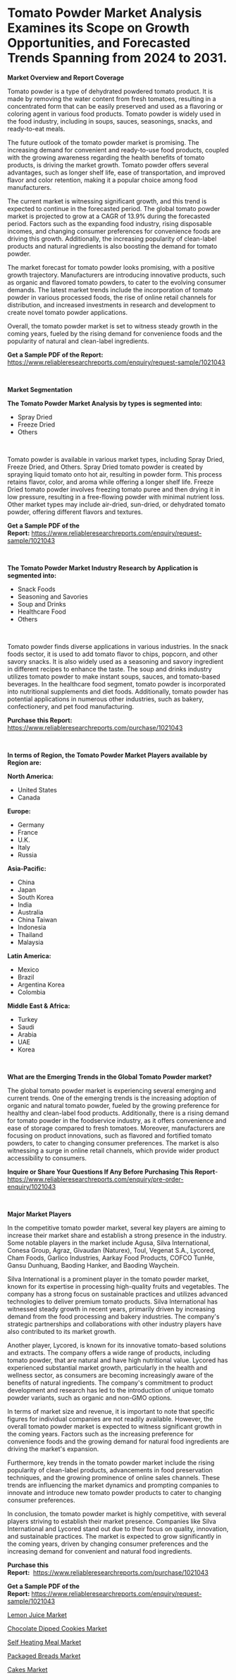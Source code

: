 <p><h1>Tomato Powder Market Analysis Examines its Scope on Growth Opportunities, and Forecasted Trends Spanning from 2024 to 2031.</h1></p><p><strong>Market Overview and Report Coverage</strong></p>
<p><p>Tomato powder is a type of dehydrated powdered tomato product. It is made by removing the water content from fresh tomatoes, resulting in a concentrated form that can be easily preserved and used as a flavoring or coloring agent in various food products. Tomato powder is widely used in the food industry, including in soups, sauces, seasonings, snacks, and ready-to-eat meals.</p><p>The future outlook of the tomato powder market is promising. The increasing demand for convenient and ready-to-use food products, coupled with the growing awareness regarding the health benefits of tomato products, is driving the market growth. Tomato powder offers several advantages, such as longer shelf life, ease of transportation, and improved flavor and color retention, making it a popular choice among food manufacturers.</p><p>The current market is witnessing significant growth, and this trend is expected to continue in the forecasted period. The global tomato powder market is projected to grow at a CAGR of 13.9% during the forecasted period. Factors such as the expanding food industry, rising disposable incomes, and changing consumer preferences for convenience foods are driving this growth. Additionally, the increasing popularity of clean-label products and natural ingredients is also boosting the demand for tomato powder.</p><p>The market forecast for tomato powder looks promising, with a positive growth trajectory. Manufacturers are introducing innovative products, such as organic and flavored tomato powders, to cater to the evolving consumer demands. The latest market trends include the incorporation of tomato powder in various processed foods, the rise of online retail channels for distribution, and increased investments in research and development to create novel tomato powder applications.</p><p>Overall, the tomato powder market is set to witness steady growth in the coming years, fueled by the rising demand for convenience foods and the popularity of natural and clean-label ingredients.</p></p>
<p><strong>Get a Sample PDF of the Report:</strong> <a href="https://www.reliableresearchreports.com/enquiry/request-sample/1021043">https://www.reliableresearchreports.com/enquiry/request-sample/1021043</a></p>
<p>&nbsp;</p>
<p><strong>Market Segmentation</strong></p>
<p><strong>The Tomato Powder Market Analysis by types is segmented into:</strong></p>
<p><ul><li>Spray Dried</li><li>Freeze Dried</li><li>Others</li></ul></p>
<p>&nbsp;</p>
<p><p>Tomato powder is available in various market types, including Spray Dried, Freeze Dried, and Others. Spray Dried tomato powder is created by spraying liquid tomato onto hot air, resulting in powder form. This process retains flavor, color, and aroma while offering a longer shelf life. Freeze Dried tomato powder involves freezing tomato puree and then drying it in low pressure, resulting in a free-flowing powder with minimal nutrient loss. Other market types may include air-dried, sun-dried, or dehydrated tomato powder, offering different flavors and textures.</p></p>
<p><strong>Get a Sample PDF of the Report:</strong>&nbsp;<a href="https://www.reliableresearchreports.com/enquiry/request-sample/1021043">https://www.reliableresearchreports.com/enquiry/request-sample/1021043</a></p>
<p>&nbsp;</p>
<p><strong>The Tomato Powder Market Industry Research by Application is segmented into:</strong></p>
<p><ul><li>Snack Foods</li><li>Seasoning and Savories</li><li>Soup and Drinks</li><li>Healthcare Food</li><li>Others</li></ul></p>
<p>&nbsp;</p>
<p><p>Tomato powder finds diverse applications in various industries. In the snack foods sector, it is used to add tomato flavor to chips, popcorn, and other savory snacks. It is also widely used as a seasoning and savory ingredient in different recipes to enhance the taste. The soup and drinks industry utilizes tomato powder to make instant soups, sauces, and tomato-based beverages. In the healthcare food segment, tomato powder is incorporated into nutritional supplements and diet foods. Additionally, tomato powder has potential applications in numerous other industries, such as bakery, confectionery, and pet food manufacturing.</p></p>
<p><strong>Purchase this Report:</strong>&nbsp; <a href="https://www.reliableresearchreports.com/purchase/1021043">https://www.reliableresearchreports.com/purchase/1021043</a></p>
<p>&nbsp;</p>
<p><strong>In terms of Region, the Tomato Powder Market Players available by Region are:</strong></p>
<p>
    <p> <strong> North America: </strong>
        <ul>
            <li>United States</li>
            <li>Canada</li>
        </ul>
        </p> 
    <p> <strong> Europe: </strong>
        <ul>
            <li>Germany</li>
            <li>France</li>
            <li>U.K.</li>
            <li>Italy</li>
            <li>Russia</li>
        </ul>
        </p> 
    <p> <strong> Asia-Pacific: </strong>
        <ul>
            <li>China</li>
            <li>Japan</li>
            <li>South Korea</li>
            <li>India</li>
            <li>Australia</li>
            <li>China Taiwan</li>
            <li>Indonesia</li>
            <li>Thailand</li>
            <li>Malaysia</li>
        </ul>
        </p> 
    <p> <strong> Latin America: </strong>
        <ul>
            <li>Mexico</li>
            <li>Brazil</li>
            <li>Argentina Korea</li>
            <li>Colombia</li>
        </ul>
        </p> 
    <p> <strong> Middle East & Africa: </strong>
        <ul>
            <li>Turkey</li>
            <li>Saudi</li>
            <li>Arabia</li>
            <li>UAE</li>
            <li>Korea</li>
        </ul>
    </p>
    </p>
<p>&nbsp;</p>
<p><strong>What are the Emerging Trends in the Global Tomato Powder market?</strong></p>
<p><p>The global tomato powder market is experiencing several emerging and current trends. One of the emerging trends is the increasing adoption of organic and natural tomato powder, fueled by the growing preference for healthy and clean-label food products. Additionally, there is a rising demand for tomato powder in the foodservice industry, as it offers convenience and ease of storage compared to fresh tomatoes. Moreover, manufacturers are focusing on product innovations, such as flavored and fortified tomato powders, to cater to changing consumer preferences. The market is also witnessing a surge in online retail channels, which provide wider product accessibility to consumers.</p></p>
<p><strong>Inquire or Share Your Questions If Any Before Purchasing This Report</strong>- <a href="https://www.reliableresearchreports.com/enquiry/pre-order-enquiry/1021043">https://www.reliableresearchreports.com/enquiry/pre-order-enquiry/1021043</a></p>
<p>&nbsp;</p>
<p><strong>Major Market Players</strong></p>
<p><p>In the competitive tomato powder market, several key players are aiming to increase their market share and establish a strong presence in the industry. Some notable players in the market include Agusa, Silva International, Conesa Group, Agraz, Givaudan (Naturex), Toul, Vegenat S.A., Lycored, Cham Foods, Garlico Industries, Aarkay Food Products, COFCO TunHe, Gansu Dunhuang, Baoding Hanker, and Baoding Waychein.</p><p>Silva International is a prominent player in the tomato powder market, known for its expertise in processing high-quality fruits and vegetables. The company has a strong focus on sustainable practices and utilizes advanced technologies to deliver premium tomato products. Silva International has witnessed steady growth in recent years, primarily driven by increasing demand from the food processing and bakery industries. The company's strategic partnerships and collaborations with other industry players have also contributed to its market growth.</p><p>Another player, Lycored, is known for its innovative tomato-based solutions and extracts. The company offers a wide range of products, including tomato powder, that are natural and have high nutritional value. Lycored has experienced substantial market growth, particularly in the health and wellness sector, as consumers are becoming increasingly aware of the benefits of natural ingredients. The company's commitment to product development and research has led to the introduction of unique tomato powder variants, such as organic and non-GMO options.</p><p>In terms of market size and revenue, it is important to note that specific figures for individual companies are not readily available. However, the overall tomato powder market is expected to witness significant growth in the coming years. Factors such as the increasing preference for convenience foods and the growing demand for natural food ingredients are driving the market's expansion.</p><p>Furthermore, key trends in the tomato powder market include the rising popularity of clean-label products, advancements in food preservation techniques, and the growing prominence of online sales channels. These trends are influencing the market dynamics and prompting companies to innovate and introduce new tomato powder products to cater to changing consumer preferences.</p><p>In conclusion, the tomato powder market is highly competitive, with several players striving to establish their market presence. Companies like Silva International and Lycored stand out due to their focus on quality, innovation, and sustainable practices. The market is expected to grow significantly in the coming years, driven by changing consumer preferences and the increasing demand for convenient and natural food ingredients.</p></p>
<p><strong>Purchase this Report:</strong>&nbsp;&nbsp;<a href="https://www.reliableresearchreports.com/purchase/1021043">https://www.reliableresearchreports.com/purchase/1021043</a></p>
<p></p>
<p><strong>Get a Sample PDF of the Report:</strong>&nbsp;<a href="https://www.reliableresearchreports.com/enquiry/request-sample/1021043">https://www.reliableresearchreports.com/enquiry/request-sample/1021043</a></p>
<p><p><a href="https://github.com/rexevange/Market-Research-Report-List-2/blob/main/lemon-juice-market.md">Lemon Juice Market</a></p><p><a href="https://github.com/FassouRP/Market-Research-Report-List-2/blob/main/chocolate-dipped-cookies-market.md">Chocolate Dipped Cookies Market</a></p><p><a href="https://github.com/AKSHATREPORTPRIME/Market-Research-Report-List-2/blob/main/self-heating-meal-market.md">Self Heating Meal Market</a></p><p><a href="https://github.com/Chiragrp26/Market-Research-Report-List-2/blob/main/packaged-breads-market.md">Packaged Breads Market</a></p><p><a href="https://github.com/lilstefpacute/Market-Research-Report-List-2/blob/main/cakes-market.md">Cakes Market</a></p></p>